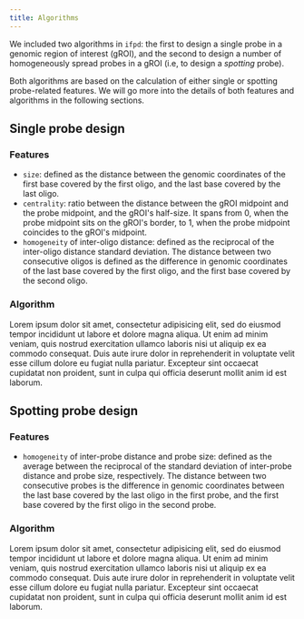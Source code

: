 ```yaml
---
title: Algorithms
---
```


We included two algorithms in `ifpd`: the first to design a single probe in a genomic region of interest (gROI), and the second to design a number of homogeneously spread probes in a gROI (i.e, to design a *spotting* probe).

Both algorithms are based on the calculation of either single or spotting probe-related features. We will go more into the details of both features and algorithms in the following sections.

##  Single probe design

### Features

* `size`: defined as the distance between the genomic coordinates of the first base covered by the first oligo, and the last base covered by the last oligo.
* `centrality`: ratio between the distance between the gROI midpoint and the probe midpoint, and the gROI's half-size. It spans from 0, when the probe midpoint sits on the gROI's border, to 1, when the probe midpoint coincides to the gROI's midpoint.
* `homogeneity` of inter-oligo distance: defined as the reciprocal of the inter-oligo distance standard deviation. The distance between two consecutive oligos is defined as the difference in genomic coordinates of the last base covered by the first oligo, and the first base covered by the second oligo.

### Algorithm

Lorem ipsum dolor sit amet, consectetur adipisicing elit, sed do eiusmod
tempor incididunt ut labore et dolore magna aliqua. Ut enim ad minim veniam,
quis nostrud exercitation ullamco laboris nisi ut aliquip ex ea commodo
consequat. Duis aute irure dolor in reprehenderit in voluptate velit esse
cillum dolore eu fugiat nulla pariatur. Excepteur sint occaecat cupidatat non
proident, sunt in culpa qui officia deserunt mollit anim id est laborum.

##  Spotting probe design

### Features

* `homogeneity` of inter-probe distance and probe size: defined as the average between the reciprocal of the standard deviation of inter-probe distance and probe size, respectively. The distance between two consecutive probes is the difference in genomic coordinates between the last base covered by the last oligo in the first probe, and the first base covered by the first oligo in the second probe.

### Algorithm

Lorem ipsum dolor sit amet, consectetur adipisicing elit, sed do eiusmod
tempor incididunt ut labore et dolore magna aliqua. Ut enim ad minim veniam,
quis nostrud exercitation ullamco laboris nisi ut aliquip ex ea commodo
consequat. Duis aute irure dolor in reprehenderit in voluptate velit esse
cillum dolore eu fugiat nulla pariatur. Excepteur sint occaecat cupidatat non
proident, sunt in culpa qui officia deserunt mollit anim id est laborum.
